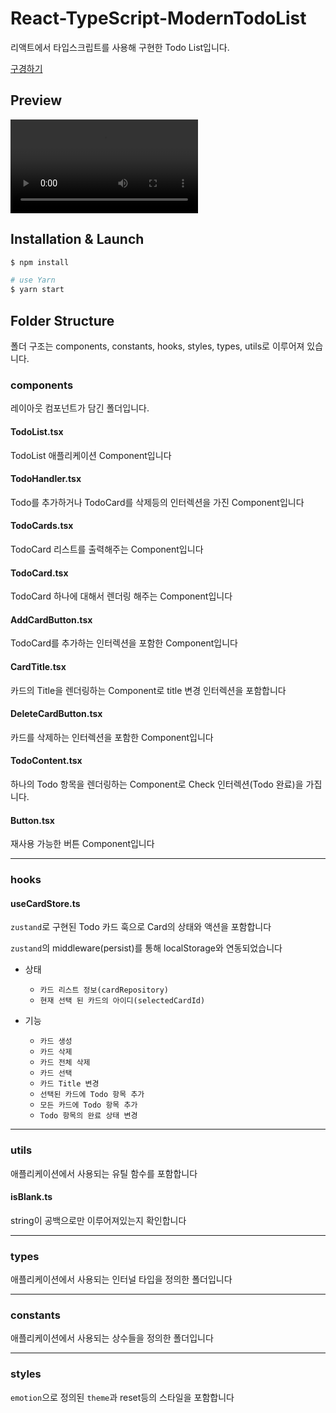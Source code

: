# React-TypeScript-ModernTodoList

리액트에서 타입스크립트를 사용해 구현한 Todo List입니다.

[구경하기](https://jw-r.github.io/React-TypeScript-ModernTodoList/)

## Preview

<video src='https://github.com/jw-r/React-TypeScript-ModernTodoList/assets/88191233/23a0fac7-6827-4d5f-b975-1c8e1cf249fc' controls autoplay loop />;

## Installation & Launch

```bash
$ npm install

# use Yarn
$ yarn start
```

## Folder Structure

폴더 구조는 components, constants, hooks, styles, types, utils로 이루어져 있습니다.

### components

레이아웃 컴포넌트가 담긴 폴더입니다.

#### TodoList.tsx

TodoList 애플리케이션 Component입니다

#### TodoHandler.tsx

Todo를 추가하거나 TodoCard를 삭제등의 인터렉션을 가진 Component입니다

#### TodoCards.tsx

TodoCard 리스트를 출력해주는 Component입니다

#### TodoCard.tsx

TodoCard 하나에 대해서 렌더링 해주는 Component입니다

#### AddCardButton.tsx

TodoCard를 추가하는 인터렉션을 포함한 Component입니다

#### CardTitle.tsx

카드의 Title을 렌더링하는 Component로 title 변경 인터렉션을 포함합니다

#### DeleteCardButton.tsx

카드를 삭제하는 인터렉션을 포함한 Component입니다

#### TodoContent.tsx

하나의 Todo 항목을 렌더링하는 Component로 Check 인터렉션(Todo 완료)을 가집니다.

#### Button.tsx

재사용 가능한 버튼 Component입니다

---

### hooks

#### useCardStore.ts

`zustand`로 구현된 Todo 카드 훅으로 Card의 상태와 액션을 포함합니다

`zustand`의 middleware(persist)를 통해 localStorage와 연동되었습니다

- 상태

  - `카드 리스트 정보(cardRepository)`
  - `현재 선택 된 카드의 아이디(selectedCardId)`

- 기능

  - `카드 생성`
  - `카드 삭제`
  - `카드 전체 삭제`
  - `카드 선택`
  - `카드 Title 변경`
  - `선택된 카드에 Todo 항목 추가`
  - `모든 카드에 Todo 항목 추가`
  - `Todo 항목의 완료 상태 변경`

---

### utils

애플리케이션에서 사용되는 유틸 함수를 포함합니다

#### isBlank.ts

string이 공백으로만 이루어져있는지 확인합니다

---

### types

애플리케이션에서 사용되는 인터널 타입을 정의한 폴더입니다

---

### constants

애플리케이션에서 사용되는 상수들을 정의한 폴더입니다

---

### styles

`emotion`으로 정의된 `theme`과 reset등의 스타일을 포함합니다
